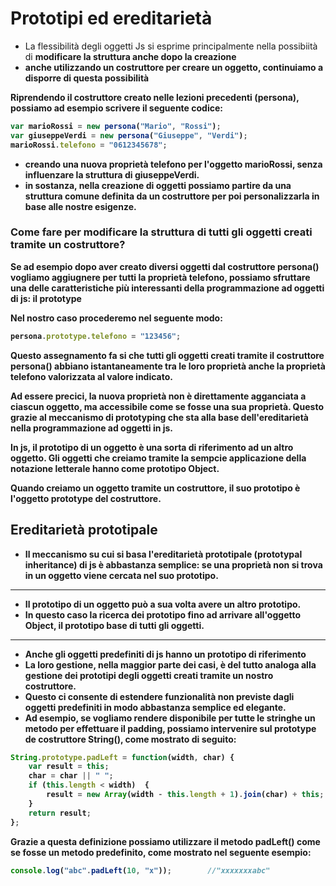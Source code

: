 # Prototipi ed ereditarietà
* La flessibilità degli oggetti Js si esprime principalmente nella possibiità di <b> modificare la struttura anche dopo la creazione
* anche utilizzando un costruttore per creare un oggetto, continuiamo a disporre di questa possibilità

Riprendendo il costruttore creato nelle lezioni precedenti (persona), possiamo ad esempio scrivere il seguente codice:

``` javascript 
var marioRossi = new persona("Mario", "Rossi");
var giuseppeVerdi = new persona("Giuseppe", "Verdi");
marioRossi.telefono = "0612345678";
```
* creando una nuova proprietà telefono per l'oggetto marioRossi, senza influenzare la struttura di giuseppeVerdi.
* in sostanza, nella creazione di oggetti possiamo partire da una struttura comune definita da un costruttore per poi personalizzarla in base alle nostre esigenze.


### Come fare per modificare la struttura di tutti gli oggetti creati tramite un costruttore? 
Se ad esempio dopo aver creato diversi oggetti dal costruttore persona() vogliamo aggiugnere per tutti la proprietà telefono, possiamo sfruttare una delle caratteristiche più interessanti della programmazione ad oggetti di js: il <b> prototype </b>

Nel nostro caso procederemo nel seguente modo:

``` javascript 
persona.prototype.telefono = "123456";
```

Questo assegnamento fa si che tutti gli oggetti creati tramite il costruttore persona() abbiano istantaneamente tra le loro proprietà anche la proprietà telefono valorizzata al valore indicato. 

Ad essere precici, la nuova proprietà non è direttamente agganciata a ciascun oggetto, ma accessibile come se fosse una sua proprietà. 
Questo grazie al meccanismo di <b> prototyping </b> che sta alla base dell'ereditarietà nella programmazione ad oggetti in js.

In js, il prototipo di un oggetto è una sorta di riferimento ad un altro oggetto. Gli oggetti che creiamo tramite la sempcie applicazione della notazione letterale hanno come prototipo Object.

Quando creiamo un oggetto tramite un costruttore, il suo prototipo è l'oggetto prototype del costruttore. 

## Ereditarietà prototipale
* Il meccanismo su cui si basa <b> l'ereditarietà prototipale </b> (prototypal inheritance) di js è abbastanza semplice: se una proprietà non si trova in un oggetto viene cercata nel suo prototipo. 
***
* Il prototipo di un oggetto può a sua volta avere un altro prototipo. 
* In questo caso la ricerca dei prototipo fino ad arrivare all'oggetto Object, il prototipo base di tutti gli oggetti.
***
* Anche gli oggetti predefiniti di js hanno un prototipo di riferimento
* La loro gestione, nella maggior parte dei casi, è del tutto analoga alla gestione dei prototipi degli oggetti creati tramite un nostro costruttore. 
* Questo ci consente di estendere funzionalità non previste dagli oggetti predefiniti in modo abbastanza semplice ed elegante. 
* Ad esempio, se vogliamo rendere disponibile per tutte le stringhe un metodo per effettuare il padding, possiamo intervenire sul prototype de costruttore String(), come mostrato di seguito:
``` javascript 
String.prototype.padLeft = function(width, char) {
	var result = this;
	char = char || " ";
	if (this.length < width)  {
		result = new Array(width - this.length + 1).join(char) + this;
	}
	return result;
};
```
Grazie a questa definizione possiamo utilizzare il metodo padLeft() come se fosse un metodo predefinito, come mostrato nel seguente esempio:

``` javascript 
console.log("abc".padLeft(10, "x"));		//"xxxxxxxabc"
```


``` javascript 

```


``` javascript 

```


``` javascript 

```


``` javascript 

```


``` javascript 

```


``` javascript 

```